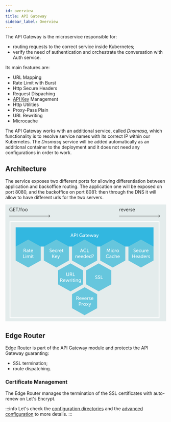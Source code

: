 ```yaml
---
id: overview
title: API Gateway
sidebar_label: Overview
---
```


<!--
WARNING: this file was automatically generated by Mia-Platform Doc Aggregator.
DO NOT MODIFY IT BY HAND.
Instead, modify the source file and run the aggregator to regenerate this file.
-->

The API Gateway is the microservice responsible for:

- routing requests to the correct service inside Kubernetes;
- verify the need of authentication and orchestrate the conversation with Auth service.

Its main features are:

- URL Mapping
- Rate Limit with Burst
- Http Secure Headers
- Request Dispaching
- [API Key](/development_suite/api-console/api-design/api_key.md) Management
- Http Utilities
- Proxy-Pass Plain
- URL Rewriting
- Microcache

The API Gateway works with an additional service, called _Dnsmasq_, which functionality is to resolve service names with its correct IP within our Kubernetes. The _Dnsmasq_ service will be added automatically as an additional container to the deployment and it does not need any configurations in order to work.

## Architecture

The service exposes two different ports for allowing differentiation between application and backoffice routing.
The application one will be exposed on port 8080, and the backoffice on port 8081: then through the DNS it will allow to have different urls for the two servers.

![API Gateway](img/gateway-architecture.png)

## Edge Router

Edge Router is part of the API Gateway module and protects the API Gateway guaranting:

- SSL termination;
- route dispatching.

### Certificate Management

The Edge Router manages the termination of the SSL certificates with auto-renew on Let's Encrypt.

:::info
Let's check the [configuration directories](/runtime_suite/api-gateway/20_configuration.md#configuration-directories) and the [advanced configuration](/development_suite/api-console/advanced-section/api-gateway/how-to.md) to more details.
:::
